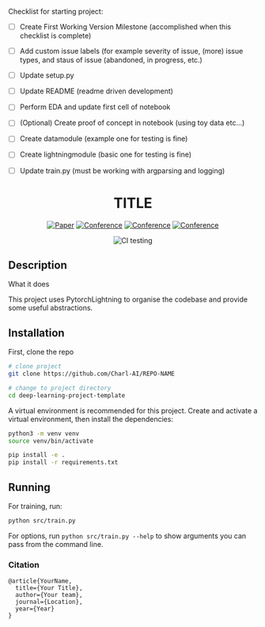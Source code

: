 Checklist for starting project:

* [ ] Create First Working Version Milestone (accomplished when this checklist is complete)
* [ ] Add custom issue labels (for example severity of issue, (more) issue types, and staus of issue (abandoned, in progress, etc.)
* [ ] Update setup.py
* [ ] Update README (readme driven development)

* [ ] Perform EDA and update first cell of notebook
* [ ] (Optional) Create proof of concept in notebook (using toy data etc...)
* [ ] Create datamodule (example one for testing is fine)
* [ ] Create lightningmodule (basic one for testing is fine)
* [ ] Update train.py (must be working with argparsing and logging)


<div align="center">

# TITLE

[![Paper](http://img.shields.io/badge/paper-arxiv.1001.2234-B31B1B.svg)](https://www.nature.com/articles/nature14539)
[![Conference](http://img.shields.io/badge/NeurIPS-2019-4b44ce.svg)](https://papers.nips.cc/book/advances-in-neural-information-processing-systems-31-2018)
[![Conference](http://img.shields.io/badge/ICLR-2019-4b44ce.svg)](https://papers.nips.cc/book/advances-in-neural-information-processing-systems-31-2018)
[![Conference](http://img.shields.io/badge/AnyConference-year-4b44ce.svg)](https://papers.nips.cc/book/advances-in-neural-information-processing-systems-31-2018)
<!--
ARXIV
[![Paper](http://img.shields.io/badge/arxiv-math.co:1480.1111-B31B1B.svg)](https://www.nature.com/articles/nature14539)
-->
![CI testing](https://github.com/PyTorchLightning/deep-learning-project-template/workflows/CI%20testing/badge.svg?branch=master&event=push)


<!--
Conference
-->
</div>

## Description
What it does

This project uses PytorchLightning to organise the codebase and provide some useful abstractions.


## Installation
First, clone the repo
```bash
# clone project
git clone https://github.com/Charl-AI/REPO-NAME

# change to project directory
cd deep-learning-project-template
```

A virtual environment is recommended for this project. Create and activate a virtual environment, then install the dependencies:

```bash
python3 -m venv venv
source venv/bin/activate

pip install -e .
pip install -r requirements.txt
```

## Running

For training, run:

```bash
python src/train.py
```

For options, run `python src/train.py --help` to show arguments you can pass from the command line.

### Citation
```
@article{YourName,
  title={Your Title},
  author={Your team},
  journal={Location},
  year={Year}
}
```
